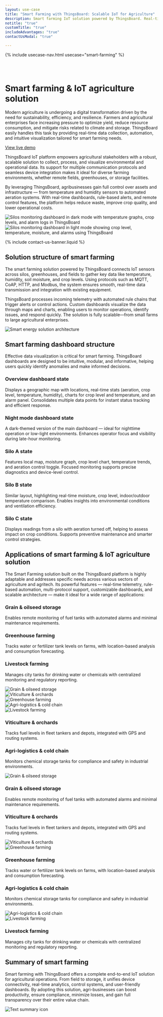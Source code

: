```yaml
---
layout: use-case
title: "Smart Farming with ThingsBoard: Scalable IoT for Agriculture"
description: Smart farming IoT solution powered by ThingsBoard. Real-time monitoring, automation, and analytics for crops, silos, and climate control. Ideal for agriculture, logistics, and agritech businesses.
notitle: "true"
customTitle: "true"
includeAdvantages: "true"
contactUsModal: "true"

---
```


{% include usecase-nav.html usecase="smart-farming" %}
<div id="scada-fullpage" onclick="this.style.display='none'; document.body.style.overflow='unset'"><div class="image"></div><div class="close-icon"><svg width="32" height="32" viewBox="0 0 32 32" fill="none" xmlns="http://www.w3.org/2000/svg"><path d="M25.3337 8.5465L23.4537 6.6665L16.0003 14.1198L8.54699 6.6665L6.66699 8.5465L14.1203 15.9998L6.66699 23.4532L8.54699 25.3332L16.0003 17.8798L23.4537 25.3332L25.3337 23.4532L17.8803 15.9998L25.3337 8.5465Z"></path></svg></div></div>
<h1 class="usecase-title">Smart farming & IoT agriculture solution</h1>
<section class="smart-farming-about">
    <div class="about-text">
        <div class="short">
            <div class="block">
                <p class="text">Modern agriculture is undergoing a digital transformation driven by the need for sustainability, efficiency, and resilience. Farmers and agricultural enterprises face increasing pressure to optimize yield, reduce resource consumption, and mitigate risks related to climate and storage. ThingsBoard easily handles this task by providing real-time data collection, automation, and intuitive visualization tailored for smart farming needs.</p>
            </div>
            <div class="demo-button">
                <a id="UseCases_SmartFarming_ViewLiveDemo" target="_blank" href="https://demo.thingsboard.io/dashboard/1f9828d0-058e-11e7-87f7-bb0136cc33d0?publicId=963ab470-34c9-11e7-a7ce-bb0136cc33d0" class="button gtm_button">View live demo</a>     
            </div>
        </div>
        <div class="long">
            <p>ThingsBoard IoT platform empowers agricultural stakeholders with a robust, scalable solution to collect, process, and visualize environmental and operational data. Its support for multiple communication protocols and seamless device integration makes it ideal for diverse farming environments, whether remote fields, greenhouses, or storage facilities.</p>
            <p>By leveraging ThingsBoard, agribusinesses gain full control over assets and infrastructure — from temperature and humidity sensors to automated aeration systems. With real-time dashboards, rule-based alerts, and remote control features, the platform helps reduce waste, improve crop quality, and lower operational costs.</p>
        </div>
    </div>
</section>

<section class="smart-farming-overview">
    <div class="img-comp-container">
        <div class="img-comp-img">
            <img class="traditional-background" src="https://img.thingsboard.io/usecases/smart-farming/smart-farming-2.webp" alt="Silos monitoring dashboard in dark mode with temperature graphs, crop levels, and alarm logs in ThingsBoard" title="Silo monitoring (dark mode) – live telemetry, graphs, and alerts via ThingsBoard IoT platform">
        </div>
        <div class="img-comp-img img-comp-overlay">
            <img class="traditional-background" src="https://img.thingsboard.io/usecases/smart-farming/smart-farming-1.webp" alt="Silos monitoring dashboard in light mode showing crop level, temperature, moisture, and alarms using ThingsBoard" title="Silo monitoring (light mode) – real-time crop level, temperature, and alarm tracking in ThingsBoard">
        </div>
    </div>
</section>

{% include contact-us-banner.liquid %}

<section class="smart-farming-solution-structure">
    <h2>Solution structure of smart farming</h2>
    <div class="about-text">
        <div class="short">
            <div class="block">
                <p class="text">The smart farming solution powered by ThingsBoard connects IoT sensors across silos, greenhouses, and fields to gather key data like temperature, humidity, soil moisture, and crop levels. Using protocols such as MQTT, CoAP, HTTP, and Modbus, the system ensures smooth, real-time data transmission and integration with existing equipment.</p>
            </div>
        </div>
        <div class="long">
            <p>ThingsBoard processes incoming telemetry with automated rule chains that trigger alerts or control actions. Custom dashboards visualize the data through maps and charts, enabling users to monitor operations, identify issues, and respond quickly. The solution is fully scalable—from small farms to large agricultural enterprises.</p>
        </div>
    </div>
    <div class="scheme">
        <img id="schemeSVG" loading="lazy" data-src="https://img.thingsboard.io/usecases/smart-use-cases.svg" class="svg-animation" alt="Smart energy solution architecture" title="Smart energy solution architecture: IoT devices connect via gateways to the cloud for processing, visualization, and automation">
    </div>
</section>

<section class="dashboard-structure section-padding">
    <div class="section-header">
        <h2>Smart farming dashboard structure</h2>
        <p>
            Effective data visualization is critical for smart farming. ThingsBoard dashboards are designed to be intuitive, modular, and informative, helping users quickly identify anomalies and make informed decisions.
        </p>
    </div>
    <div class="dashboard-structure-block">
        <div class="menu">
            <div class="expansion-block">
                <div class="expansion-panel">
                    <div class="expansion-header">
                        <h3>Overview dashboard state</h3>
                    </div>
                    <div class="expansion-content">
                        <p>Displays a geographic map with locations, real-time stats (aeration, crop level, temperature, humidity), charts for crop level and temperature, and an alarm panel. Consolidates multiple data points for instant status tracking and efficient response.</p>
                    </div>
                </div>
            </div>
            <div class="expansion-block">
                <div class="expansion-panel">
                    <div class="expansion-header">
                        <h3>Night mode dashboard state</h3>
                    </div>
                    <div class="expansion-content">
                        <p>A dark-themed version of the main dashboard — ideal for nighttime operation or low-light environments. Enhances operator focus and visibility during late-hour monitoring.</p>
                    </div>
                </div>
            </div>
            <div class="expansion-block">
                <div class="expansion-panel">
                    <div class="expansion-header">
                        <h3>Silo A state</h3>
                    </div>
                    <div class="expansion-content">
                        <p>Features local map, moisture graph, crop level chart, temperature trends, and aeration control toggle. Focused monitoring supports precise diagnostics and device-level control.</p>
                    </div>
                </div>
            </div>
            <div class="expansion-block">
                <div class="expansion-panel">
                    <div class="expansion-header">
                        <h3>Silo B state</h3>
                    </div>
                    <div class="expansion-content">
                        <p>Similar layout, highlighting real-time moisture, crop level, indoor/outdoor temperature comparison. Enables insights into environmental conditions and ventilation efficiency.</p>
                    </div>
                </div>
            </div>
            <div class="expansion-block">
                <div class="expansion-panel">
                    <div class="expansion-header">
                        <h3>Silo C state</h3>
                    </div>
                    <div class="expansion-content">
                        <p>Displays readings from a silo with aeration turned off, helping to assess impact on crop conditions. Supports preventive maintenance and smarter control strategies.</p>
                    </div>
                </div>
            </div>
        </div>
    </div>
</section>

<section class="applications applications-additional summary-margin section-padding">
    <div class="section-header">
        <h2>Applications of smart farming & IoT agriculture solution</h2>
        <p>The Smart Farming solution built on the ThingsBoard platform is highly adaptable and addresses specific needs across various sectors of agriculture and agritech. Its powerful features — real-time telemetry, rule-based automation, multi-protocol support, customizable dashboards, and scalable architecture — make it ideal for a wide range of applications:</p>
    </div>
    <div class="applications-container-large">
        <div class="text-row-top">
            <div class="text-block">
                <h3>Grain & oilseed storage</h3>
                <p>Enables remote monitoring of fuel tanks with automated alarms and minimal maintenance requirements.</p>
            </div>
            <div class="text-block">
                <h3>Greenhouse farming</h3>
                <p>Tracks water or fertilizer tank levels on farms, with location-based analysis and consumption forecasting.</p>
            </div>
            <div class="text-block">
                <h3>Livestock farming</h3>
                <p>Manages city tanks for drinking water or chemicals with centralized monitoring and regulatory reporting.</p>
            </div>
        </div>
        <div class="images-row">
            <div class="application-image"><img src="https://img.thingsboard.io/usecases/smart-farming/grain-1.svg" alt="Grain & oilseed storage" title="Grain & oilseed storage"></div>
            <div class="application-image"><img src="https://img.thingsboard.io/usecases/smart-farming/orchards-1.svg" alt="Viticulture & orchards" title="Viticulture & orchards"></div>
            <div class="application-image"><img src="https://img.thingsboard.io/usecases/environment-monitoring/agriculture-1.svg" alt="Greenhouse farming" title="Greenhouse farming"></div>
            <div class="application-image"><img src="https://img.thingsboard.io/usecases/smart-farming/logistics-1.svg" alt="Agri-logistics & cold chain" title="Agri-logistics & cold chain"></div>
            <div class="application-image"><img src="https://img.thingsboard.io/usecases/smart-farming/sheep-1.svg" alt="Livestock farming" title="Livestock farming"></div>
        </div>
        <div class="text-row-bottom">
            <div class="text-block">
                <h3>Viticulture & orchards</h3>
                <p>Tracks fuel levels in fleet tankers and depots, integrated with GPS and routing systems.</p>
            </div>
            <div class="text-block">
                <h3>Agri-logistics & cold chain</h3>
                <p>Monitors chemical storage tanks for compliance and safety in industrial environments.</p>
            </div>
        </div>
    </div>
    <div class="applications-container-small">
        <div class="application-block">
            <div class="image"><img src="https://img.thingsboard.io/usecases/smart-farming/grain-2.svg" alt="Grain & oilseed storage" title="Grain & oilseed storage"></div>
            <div class="text-block">
                <h3>Grain & oilseed storage</h3>
                <p>Enables remote monitoring of fuel tanks with automated alarms and minimal maintenance requirements.</p>
            </div>
        </div>
        <div class="application-block">
            <div class="text-block">
                <h3>Viticulture & orchards</h3>
                <p>Tracks fuel levels in fleet tankers and depots, integrated with GPS and routing systems.</p>
            </div>
            <div class="image"><img src="https://img.thingsboard.io/usecases/smart-farming/orchards-2.svg" alt="Viticulture & orchards" title="Viticulture & orchards"></div>
        </div>
        <div class="application-block">
            <div class="image"><img src="https://img.thingsboard.io/usecases/environment-monitoring/agriculture-2.svg" alt="Greenhouse farming" title="Greenhouse farming"></div>
            <div class="text-block">
                <h3>Greenhouse farming</h3>
                <p>Tracks water or fertilizer tank levels on farms, with location-based analysis and consumption forecasting.</p>
            </div>
        </div>
        <div class="application-block">
            <div class="text-block">
                <h3>Agri-logistics & cold chain</h3>
                <p>Monitors chemical storage tanks for compliance and safety in industrial environments.</p>
            </div>
            <div class="image"><img src="https://img.thingsboard.io/usecases/smart-farming/logistics-2.svg" alt="Agri-logistics & cold chain" title="Agri-logistics & cold chain"></div>
        </div>
        <div class="application-block">
            <div class="image"><img src="https://img.thingsboard.io/usecases/smart-farming/sheep-2.svg" alt="Livestock farming" title="Livestock farming"></div>
            <div class="text-block">
                <h3>Livestock farming</h3>
                <p>Manages city tanks for drinking water or chemicals with centralized monitoring and regulatory reporting.</p>
            </div>
        </div>
    </div>
</section>

<section class="summary">
    <div class="summary-text">
        <h2>Summary of smart farming</h2>
        <p>Smart farming with ThingsBoard offers a complete end-to-end IoT solution for agricultural operations. From field to storage, it unifies device connectivity, real-time analytics, control systems, and user-friendly dashboards. By adopting this solution, agri-businesses can boost productivity, ensure compliance, minimize losses, and gain full transparency over their entire value chain.</p>
    </div>
    <div class="summary-icon">
        <img src="https://img.thingsboard.io/usecases/health-care/summary.svg" alt="Text summary icon" title="Text summary icon">
    </div>
</section>

<script type="text/javascript">
    document.addEventListener('DOMContentLoaded', function() {
        const svgAnimations = document.querySelectorAll(".svg-animation");
        const svgObserver = new IntersectionObserver((entries, obs) => {
            entries.forEach(entry => {
                if (entry.isIntersecting) {
                    const img = entry.target;
                    img.style.visibility = 'visible';
                    img.src = img.dataset.src;
                    obs.unobserve(img);
                }
            });
        }, {threshold: 1.0});

        svgAnimations.forEach(img => svgObserver.observe(img));

        document.querySelectorAll('.card-link').forEach((link) => {
            link.classList.add('linkDefault');
        });

        const expansionBlocks = document.querySelectorAll('.expansion-block');
        const structureBlock = document.querySelector('.dashboard-structure-block');
        const smallImageBlock = createImageBlock('small');
        const largeImageBlock = createImageBlock('large');

        expansionBlocks[0].appendChild(smallImageBlock);
        structureBlock.appendChild(largeImageBlock);

        const largeImageElement = document.querySelector('.image-block-large > .image-container > .image');
        const smallImageElement = document.querySelector('.image-block-small > .image-container > .image');

        let currentExpandedIndex = 0;

        expansionBlocks[0].classList.add('expanded');

        expansionBlocks.forEach((panel, index) => {
            panel.addEventListener('click', function() {
                if (index === currentExpandedIndex) {
                    return; 
                }

                smallImageElement.innerHTML = getImage(index);
                this.appendChild(smallImageBlock);
                largeImageElement.style.height = largeImageElement.firstChild.getBoundingClientRect().height + 'px';
                largeImageElement.innerHTML = getImage(index);

                applyImageBg(smallImageBlock);
                applyImageBg(largeImageBlock);

                expansionBlocks.forEach(item => {
                    item.classList.remove('expanded');
                });

                this.classList.add('expanded');
                currentExpandedIndex = index; 
                if (window.screen.width < 600) {
                    const blockRect = expansionBlocks[index].getBoundingClientRect();
                    const target = blockRect.top + window.scrollY - 80;
                    window.scrollTo(0, target);
                    setTimeout(()=> document.getElementById("nav").style.top = "-78px");
                }
                if (index === 4) {
                    window.scrollTo(0, window.scrollY +1);
                }
            });
        });

        window.onscroll = function() {
            const elemCoor = document.querySelector('.dashboard-structure').getBoundingClientRect();
            const large = document.querySelector('.image-block-large');

            if (Math.abs(elemCoor.top) < elemCoor.height / 2 - 350 && elemCoor.top < 0) {
                large.style.marginTop = Math.abs(elemCoor.top) + 20 + 'px';
            }
        };

        if (window.screen.width > 960) {
            const fullPage = document.querySelector('#scada-fullpage');
            largeImageElement.addEventListener('click', function(image) {
                fullPage.children[0].innerHTML = `<img src=${image.currentTarget.children[0].src} />`;
                fullPage.style.display = 'block';
                fullPage.style.top = window.scrollY + 'px';
                document.querySelector('body').style.overflow = 'hidden';
            });
        }

        function createImageBlock(layout) {
            let block = document.createElement('div');
            block.className = `image-block-${layout}`;
            block.innerHTML = `
            <div class="image-container image-background">
                <div class="image-background"></div>
                <div class="image-background"></div>
                <div class="image-background"></div>
                <div class=image>${getImage(0)}</div>
            </div>
            <div class="buttons-block">
                <a id="UseCases_SmartFarming_ViewLiveDemo" target="_blank" href="https://demo.thingsboard.io/dashboard/1f9828d0-058e-11e7-87f7-bb0136cc33d0?publicId=963ab470-34c9-11e7-a7ce-bb0136cc33d0" class="button gtm_button">View live demo</a>     
                <a id="UseCases_SmartFarming_ContactUs" target="_blank" href="/docs/contact-us/?subject=Custom%20Development" class="button contact-us gtm_button">Contact us</a>
            </div>`;
    
            applyImageBg(block);

            return block;
        }

        function applyImageBg(block) {
            const img = block.querySelector('.image img');
            const container = block.querySelector('.image-container');
            if (img && container) {
                const bg = img.dataset.bg;
                container.style.backgroundColor = bg || '';
            }
        }

        function getImage(index) {
            const images = [
                "<img src='https://img.thingsboard.io/usecases/smart-farming/smart-farming-1.webp' alt='Silos monitoring dashboard in light mode showing crop level, temperature, moisture, and alarms using ThingsBoard' title='Silo monitoring (light mode) – real-time crop level, temperature, and alarm tracking in ThingsBoard'/>",
                "<img src='https://img.thingsboard.io/usecases/smart-farming/smart-farming-2.webp' data-bg='#092035' alt='Silos monitoring dashboard in dark mode with temperature graphs, crop levels, and alarm logs in ThingsBoard' title='Silo monitoring (dark mode) – live telemetry, graphs, and alerts via ThingsBoard IoT platform'/>",
                "<img src='https://img.thingsboard.io/usecases/smart-farming/smart-farming-3.webp' alt='Silo A dashboard with real-time charts for moisture, temperature, crop level, and alarm log in ThingsBoard' title='Monitor Silo A – live temperature, crop fill level, moisture, and alerts'/>",
                "<img src='https://img.thingsboard.io/usecases/smart-farming/smart-farming-4.webp' alt='Silo B dashboard showing moisture, crop level, temperature graph, and active critical alarms in ThingsBoard' title='Silo B status – high temperature warnings, real-time monitoring of environmental and crop data'/>",
                "<img src='https://img.thingsboard.io/usecases/smart-farming/smart-farming-5.webp' alt='Silo C dashboard with temperature and moisture tracking, crop level chart, and no current alarms in ThingsBoard' title='Silo C live monitoring – stable environmental conditions, no alarms'/>"
            ];
            return images[index];
        }
    });
</script>